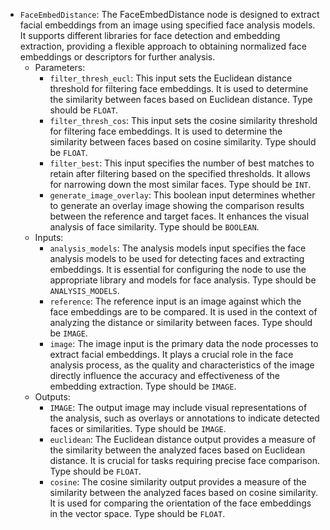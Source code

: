 - `FaceEmbedDistance`: The FaceEmbedDistance node is designed to extract facial embeddings from an image using specified face analysis models. It supports different libraries for face detection and embedding extraction, providing a flexible approach to obtaining normalized face embeddings or descriptors for further analysis.
    - Parameters:
        - `filter_thresh_eucl`: This input sets the Euclidean distance threshold for filtering face embeddings. It is used to determine the similarity between faces based on Euclidean distance. Type should be `FLOAT`.
        - `filter_thresh_cos`: This input sets the cosine similarity threshold for filtering face embeddings. It is used to determine the similarity between faces based on cosine similarity. Type should be `FLOAT`.
        - `filter_best`: This input specifies the number of best matches to retain after filtering based on the specified thresholds. It allows for narrowing down the most similar faces. Type should be `INT`.
        - `generate_image_overlay`: This boolean input determines whether to generate an overlay image showing the comparison results between the reference and target faces. It enhances the visual analysis of face similarity. Type should be `BOOLEAN`.
    - Inputs:
        - `analysis_models`: The analysis models input specifies the face analysis models to be used for detecting faces and extracting embeddings. It is essential for configuring the node to use the appropriate library and models for face analysis. Type should be `ANALYSIS_MODELS`.
        - `reference`: The reference input is an image against which the face embeddings are to be compared. It is used in the context of analyzing the distance or similarity between faces. Type should be `IMAGE`.
        - `image`: The image input is the primary data the node processes to extract facial embeddings. It plays a crucial role in the face analysis process, as the quality and characteristics of the image directly influence the accuracy and effectiveness of the embedding extraction. Type should be `IMAGE`.
    - Outputs:
        - `IMAGE`: The output image may include visual representations of the analysis, such as overlays or annotations to indicate detected faces or similarities. Type should be `IMAGE`.
        - `euclidean`: The Euclidean distance output provides a measure of the similarity between the analyzed faces based on Euclidean distance. It is crucial for tasks requiring precise face comparison. Type should be `FLOAT`.
        - `cosine`: The cosine similarity output provides a measure of the similarity between the analyzed faces based on cosine similarity. It is used for comparing the orientation of the face embeddings in the vector space. Type should be `FLOAT`.
